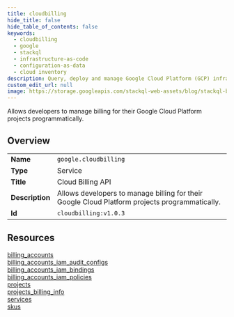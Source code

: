 ```yaml
---
title: cloudbilling
hide_title: false
hide_table_of_contents: false
keywords:
  - cloudbilling
  - google
  - stackql
  - infrastructure-as-code
  - configuration-as-data
  - cloud inventory
description: Query, deploy and manage Google Cloud Platform (GCP) infrastructure and resources using SQL
custom_edit_url: null
image: https://storage.googleapis.com/stackql-web-assets/blog/stackql-blog-post-featured-image.png
---
```

Allows developers to manage billing for their Google Cloud Platform projects programmatically.  
    

## Overview
<table><tbody>
<tr><td><b>Name</b></td><td><code>google.cloudbilling</code></td></tr>
<tr><td><b>Type</b></td><td>Service</td></tr>
<tr><td><b>Title</b></td><td>Cloud Billing API</td></tr>
<tr><td><b>Description</b></td><td>Allows developers to manage billing for their Google Cloud Platform projects programmatically.</td></tr>
<tr><td><b>Id</b></td><td><code>cloudbilling:v1.0.3</code></td></tr>
</tbody></table>

## Resources
<div class="row">
<div class="providerDocColumn">
<a href="/providers/google/cloudbilling/billing_accounts/">billing_accounts</a><br />
<a href="/providers/google/cloudbilling/billing_accounts_iam_audit_configs/">billing_accounts_iam_audit_configs</a><br />
<a href="/providers/google/cloudbilling/billing_accounts_iam_bindings/">billing_accounts_iam_bindings</a><br />
<a href="/providers/google/cloudbilling/billing_accounts_iam_policies/">billing_accounts_iam_policies</a><br />
</div>
<div class="providerDocColumn">
<a href="/providers/google/cloudbilling/projects/">projects</a><br />
<a href="/providers/google/cloudbilling/projects_billing_info/">projects_billing_info</a><br />
<a href="/providers/google/cloudbilling/services/">services</a><br />
<a href="/providers/google/cloudbilling/skus/">skus</a><br />
</div>
</div>

